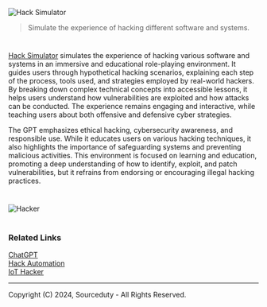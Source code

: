 ![Hack Simulator](https://github.com/user-attachments/assets/33d84599-f87f-4aef-a741-f3a636c2a7df)

> Simulate the experience of hacking different software and systems.

#

[Hack Simulator](https://chatgpt.com/g/g-wlgZVYTsL-hack-simulator) simulates the experience of hacking various software and systems in an immersive and educational role-playing environment. It guides users through hypothetical hacking scenarios, explaining each step of the process, tools used, and strategies employed by real-world hackers. By breaking down complex technical concepts into accessible lessons, it helps users understand how vulnerabilities are exploited and how attacks can be conducted. The experience remains engaging and interactive, while teaching users about both offensive and defensive cyber strategies.

The GPT emphasizes ethical hacking, cybersecurity awareness, and responsible use. While it educates users on various hacking techniques, it also highlights the importance of safeguarding systems and preventing malicious activities. This environment is focused on learning and education, promoting a deep understanding of how to identify, exploit, and patch vulnerabilities, but it refrains from endorsing or encouraging illegal hacking practices.

#

![Hacker](https://github.com/user-attachments/assets/f5d37723-85fa-4eb1-b7f4-185a44943bf9)

#
### Related Links

[ChatGPT](https://github.com/sourceduty/ChatGPT)
<br>
[Hack Automation](https://github.com/sourceduty/Hack_Automation)
<br>
[IoT Hacker](https://github.com/sourceduty/IoT_Hacker)

***
Copyright (C) 2024, Sourceduty - All Rights Reserved.
